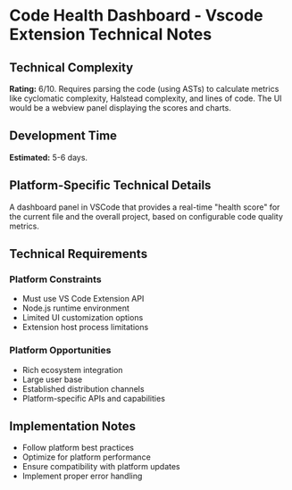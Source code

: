 # Code Health Dashboard - Vscode Extension Technical Notes

## Technical Complexity
**Rating:** 6/10. Requires parsing the code (using ASTs) to calculate metrics like cyclomatic complexity, Halstead complexity, and lines of code. The UI would be a webview panel displaying the scores and charts.

## Development Time
**Estimated:** 5-6 days.

## Platform-Specific Technical Details
A dashboard panel in VSCode that provides a real-time "health score" for the current file and the overall project, based on configurable code quality metrics.

## Technical Requirements

### Platform Constraints
- Must use VS Code Extension API
- Node.js runtime environment
- Limited UI customization options
- Extension host process limitations

### Platform Opportunities
- Rich ecosystem integration
- Large user base
- Established distribution channels
- Platform-specific APIs and capabilities

## Implementation Notes
- Follow platform best practices
- Optimize for platform performance
- Ensure compatibility with platform updates
- Implement proper error handling
